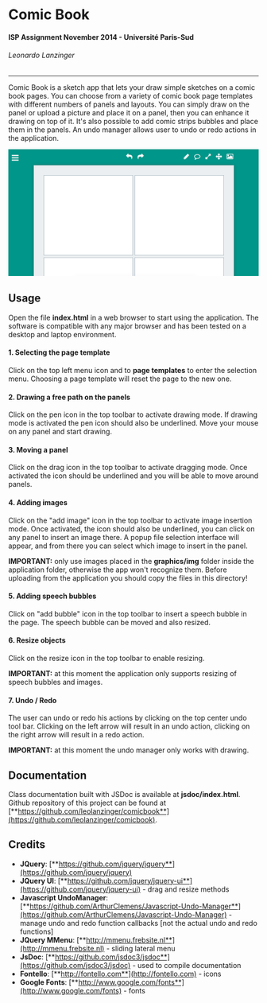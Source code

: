 # Comic Book
#### ISP Assignment November 2014 - Université Paris-Sud
###### Leonardo Lanzinger

---

Comic Book is a sketch app that lets your draw simple sketches on a comic book pages. You can choose from a variety of comic book page templates with different numbers of panels and layouts. You can simply draw on the panel or upload a picture and place it on a panel, then you can enhance it drawing on top of it. It's also possible to add comic strips bubbles and place them in the panels. An undo manager allows user to undo or redo actions in the application.

![image](screenshot.png)

## Usage
Open the file **index.html** in a web browser to start using the application. The software is compatible with any major browser and has been tested on a desktop and laptop environment. 
#### 1. Selecting the page template
Click on the top left menu icon and to **page templates** to enter the selection menu. Choosing a page template will reset the page to the new one.
#### 2. Drawing a free path on the panels
Click on the pen icon in the top toolbar to activate drawing mode. If drawing mode is activated the pen icon should also be underlined. Move your mouse on any panel and start drawing.
#### 3. Moving a panel
Click on the drag icon in the top toolbar to activate dragging mode. Once activated the icon should be underlined and you will be able to move around panels.
#### 4. Adding images
Click on the "add image" icon in the top toolbar to activate image insertion mode. Once activated, the icon should also be underlined, you can click on any panel to insert an image there. A popup file selection interface will appear, and from there you can select which image to insert in the panel.

**IMPORTANT:** only use images placed in the **graphics/img** folder inside the application folder, otherwise the app won't recognize them. Before uploading from the application you should copy the files in this directory!

#### 5. Adding speech bubbles
Click on "add bubble" icon in the top toolbar to insert a speech bubble in the page. The speech bubble can be moved and also resized.
#### 6. Resize objects
Click on the resize icon in the top toolbar to enable resizing.

**IMPORTANT:** at this moment the application only supports resizing of speech bubbles and images.

#### 7. Undo / Redo
The user can undo or redo his actions by clicking on the top center undo tool bar. Clicking on the left arrow will result in an undo action, clicking on the right arrow will result in a redo action.

**IMPORTANT:** at this moment the undo manager only works with drawing.

## Documentation

Class documentation built with JSDoc is available at **jsdoc/index.html**. 
Github repository of this project can be found at [**https://github.com/leolanzinger/comicbook**](https://github.com/leolanzinger/comicbook).

## Credits

- **JQuery**: [**https://github.com/jquery/jquery**](https://github.com/jquery/jquery)
- **JQuery UI**: [**https://github.com/jquery/jquery-ui**](https://github.com/jquery/jquery-ui) - drag and resize methods
- **Javascript UndoManager**: [**https://github.com/ArthurClemens/Javascript-Undo-Manager**](https://github.com/ArthurClemens/Javascript-Undo-Manager) - manage undo and redo function callbacks [not the actual undo and redo functions]
- **JQuery MMenu**: [**http://mmenu.frebsite.nl**](http://mmenu.frebsite.nl) - sliding lateral menu
- **JsDoc**: [**https://github.com/jsdoc3/jsdoc**](https://github.com/jsdoc3/jsdoc) - used to compile documentation
- **Fontello**: [**http://fontello.com**](http://fontello.com) - icons
- **Google Fonts**: [**http://www.google.com/fonts**](http://www.google.com/fonts) - fonts
